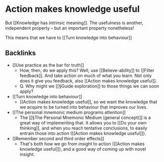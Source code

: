 # Action makes knowledge useful
But [[Knowledge has intrinsic meaning]]. The usefulness is another, independent property – but an important property nonetheless!

This means that we have to [[Turn knowledge into behaviour]]

## Backlinks
* [[Use practice as the bar for truth]]
	* How, then, do we apply this? Well, use [[Believe-ability]] to [[Filter feedback]]. And take action on much of what you learn. Not only does it give you feedback, also [[Action makes knowledge useful]]. 
	* Q. Why might we [[§Guide exploration]] to those things we can soon apply?
* [[Turn knowledge into behaviour]]
	* [[Action makes knowledge useful]], so we want the knowledge that we acquire to be turned into behaviour that improves our lives.
* [[The personal mnemonic medium programs attention]]
	* The [[§The Personal Mnemonic Medium (general concept)]]  is a great way of implementing that. It allows you to [[Do your own thinking]], and when you reach tentative conclusions, to easily entrain those into action ([[Action makes knowledge useful]]).
* [[Remember second and third order effects]]
	* That's both how we go from insight to action ([[Action makes knowledge useful]]), and a good way of coming up with novel insight.

<!-- #Life -->

<!-- {BearID:99969DCA-D8C5-4284-A6E7-D8A319C83518-15756-000013032D8770CF} -->
